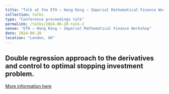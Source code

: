 ```yaml
---
title: "Talk at the ETH – Hong Kong – Imperial Mathematical Finance Workshop"
collection: talks
type: "Conference proceedings talk"
permalink: /talks/2024-06-20-talk-1
venue: "ETH – Hong Kong – Imperial Mathematical Finance Workshop"
date: 2024-06-20
location: "London, UK"
---
```

Double regression approach to the derivatives and control to optimal stopping investment problem.
---
[More information here](https://www.imperial.ac.uk/events/170432/first-edition-of-the-london-zurich-and-hong-kong-mathematical-finance-workshop/)